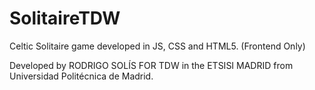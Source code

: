 # SolitaireTDW
Celtic Solitaire game developed in JS, CSS and HTML5. (Frontend Only)

Developed by RODRIGO SOLÍS
FOR TDW in the ETSISI MADRID from Universidad Politécnica de Madrid.

